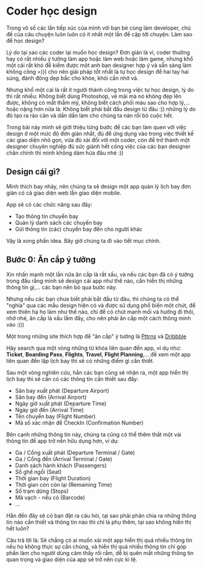 # Coder học design

Trong vô số các lần tiếp xúc của mình với bạn bè cùng làm developer, chủ đề của câu chuyện luôn luôn có ít nhất một lần đề cập tới chuyện: Làm sao để học design?

Lý do tại sao các coder lại muốn học design? Đơn giản là vì, coder thường hay có rất nhiều ý tưởng làm app hoặc làm web hoặc làm game, nhưng khổ một cái rất khó để kiếm được một anh bạn designer hợp ý và sẵn sàng làm không công =))) cho nên giải pháp tốt nhất là tự học design để hai tay hai súng, đánh đông dẹp bắc cho khỏe, khỏi cần nhờ vả.

Nhưng khổ một cái là rất ít người thành công trong việc tự học design, lý do thì rất nhiều: Không biết dùng Photoshop, vẽ mãi mà nó không đẹp lên được, không có mắt thẫm mỹ, không biết cách phối màu sao cho hợp lý,... hoặc nặng hơn nữa là: Không biết phải bắt đầu design từ đâu :)) những lý do đó tạo ra rào cản và dần dần làm cho chúng ta nản rồi bỏ cuộc hết.

Trong bài này mình sẽ giới thiệu từng bước để các bạn làm quen với việc design ở một mức độ đơn giản nhất, đủ để ứng dụng vào trong việc thiết kế các giao diện nhỏ gọn, vừa đủ xài đối với một coder, còn để trở thành một designer chuyên nghiệp đủ sức giành hết công việc của các bạn designer chân chính thì mình không dám hứa đâu nhé :))

## Design cái gì?

Mình thích bay nhảy, nên chúng ta sẽ design một app quản lý lịch bay đơn giản có cả giao diện web lẫn giao diện mobile.

App sẽ có các chức năng sau đây:

- Tạo thông tin chuyến bay
- Quản lý danh sách các chuyến bay
- Gửi thông tin (các) chuyến bay đến cho người khác

Vậy là xong phần idea. Bây giờ chúng ta đi vào tiết mục chính.

## Bước 0: Ăn cắp ý tưởng

Xin nhấn mạnh một lần nữa ăn cắp là rất xấu, và nếu các bạn đã có ý tưởng trong đầu rằng mình sẽ design cái app như thế nào, cần hiển thị những thông tin gì,... các bạn nên bỏ qua bước này. 

Nhưng nếu các bạn chưa biết phải bắt đầu từ đâu, thì chúng ta có thể "nghía" qua các mẫu design hiện có và được sử dụng phổ biến một chút, để xem thiên hạ họ làm như thế nào, chỉ để có chút manh mối và hướng đi thôi, nhớ nhé, ăn cắp là xấu lắm đấy, cho nên phải ăn cắp một cách thông minh vào :)))

Một trong những site thích hợp để "ăn cắp" ý tưởng là [Pttrns](http://pttrns.com/) và [Dribbble](https://dribbble.com/)

Hãy search qua một vòng những từ khóa liên quan đến app, ví dụ như: **Ticket**, **Boarding Pass**, **Flights**, **Travel**, **Flight Planning**,... để xem một app liên quan đến lập lịch bay thì sẽ có những điểm gì cần thiết.

Sau một vòng nghiên cứu, hẳn các bạn cũng sẽ nhận ra, một app hiển thị lịch bay thì sẽ cần có các thông tin cần thiết sau đây:

- Sân bay xuất phát (Departure Airport)
- Sân bay đến (Arrival Airport)
- Ngày giờ xuất phát (Departure Time)
- Ngày giờ đến (Arrival Time)
- Tên chuyến bay (Flight Number)
- Mã số xác nhận để CheckIn (Confirmation Number) 

Bên cạnh những thông tin này, chúng ta cũng có thể thêm thắt một vài thông tin để app trở nên hữu dụng hơn, ví dụ:

- Ga / Cổng xuất phát (Departure Terminal / Gate)
- Ga / Cổng đến (Arrival Terminal / Gate) 
- Danh sách hành khách (Passengers)
- Số ghế ngồi (Seat)
- Thời gian bay (Flight Duration)
- Thời gian còn còn lại (Remaining Time)
- Số trạm dừng (Stops)
- Mã vạch - nếu có (Barcode)
- ...

Hẳn đến đây sẽ có bạn đặt ra câu hỏi, tại sao phải phân chia ra những thông tin nào cần thiết và thông tin nào thì chỉ là phụ thêm, tại sao không hiển thị hết luôn?

Câu trả lời là: Sẽ chẳng có ai muốn xài một app hiển thị quá nhiều thông tin nếu họ không thực sự cần chúng, và hiển thị quá nhiều thông tin chỉ góp phần làm cho người dùng cảm thấy rối rắm, dễ bị quên mất những thông tin quan trọng và giao diện của app sẽ trở nên cực kì tệ.



